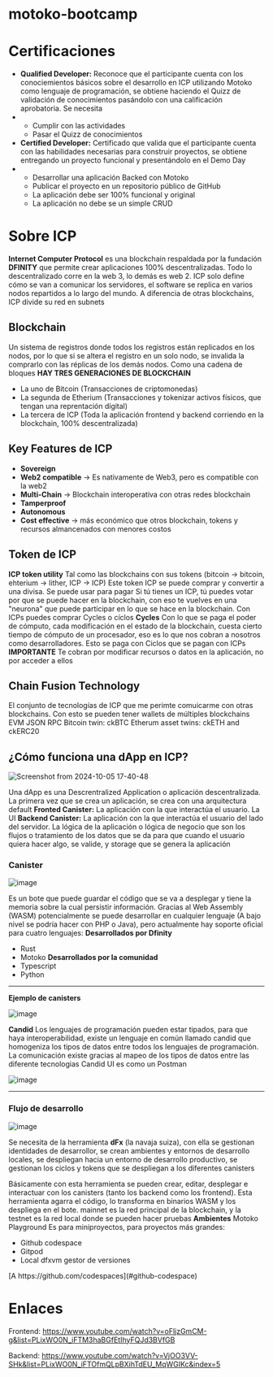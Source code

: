 # motoko-bootcamp # 

# Certificaciones #
* **Qualified Developer:** Reconoce que el participante cuenta con los conociemientos básicos sobre el desarrollo en ICP utilizando Motoko como lenguaje de programación, se obtiene haciendo el Quizz de validación de conocimientos pasándolo con una calificación aprobatoria. Se necesita
* * Cumplir con las actividades
  * Pasar el Quizz de conocimientos
* **Certified Developer:** Certificado que valida que el participante cuenta con las habilidades necesarias para construir proyectos, se obtiene entregando un proyecto funcional y presentándolo en el Demo Day
* * Desarrollar una aplicación Backed con Motoko
  * Publicar el proyecto en un repositorio público de GitHub
  * La aplicación debe ser 100% funcional y original
  * La aplicación no debe se un simple CRUD
# Sobre ICP #
**Internet Computer Protocol** es una blockchain respaldada por la fundación **DFINITY** que permite crear aplicaciones 100% descentralizadas. Todo lo descentralizado corre en la web 3, lo demás es web 2.
ICP solo define cómo se van a comunicar los servidores, el software se replica en varios nodos repartidos a lo largo del mundo.
A diferencia de otras blockchains, ICP divide su red en subnets
## Blockchain ##
Un sistema de registros donde todos los registros están replicados en los nodos, por lo que si se altera el registro en un solo nodo, se invalida la comprarlo con las réplicas de los demás nodos. Como una cadena de bloques
**HAY TRES GENERACIONES DE BLOCKCHAIN**
* La uno de Bitcoin (Transacciones de criptomonedas)
* La segunda de Etherium (Transacciones y tokenizar activos físicos, que tengan una reprentación dígital)
* La tercera de ICP (Toda la aplicación frontend y backend corriendo en la blockchain, 100% descentralizada)
## Key Features de ICP ##
* **Sovereign**
* **Web2 compatible** -> Es nativamente de Web3, pero es compatible con la web2
* **Multi-Chain** -> Blockchain interoperativa con otras redes blockchain
* **Tamperproof**
* **Autonomous**
* **Cost effective** -> más económico que otros blockchain, tokens y recursos almancenados con menores costos

## Token de ICP ##
**ICP token utility**
Tal como las blockchains con sus tokens (bitcoin -> bitcoin, ehterium -> lither, ICP -> ICP)
Este token ICP se puede comprar y convertir a una divisa. Se puede usar para pagar
Si tú tienes un ICP, tú puedes votar por que se puede hacer en la blockchain, con eso te vuelves en una "neurona" que puede participar en lo que se hace en la blockchain.
Con ICPs puedes comprar Cycles o cíclos
**Cycles**
Con lo que se paga el poder de cómputo, cada modificación en el estado de la blockchain, cuesta cierto tiempo de cómputo de un procesador, eso es lo que nos cobran a nosotros como desarrolladores. Esto se paga con Ciclos que se pagan con ICPs
**IMPORTANTE**
Te cobran por modificar recursos o datos en la aplicación, no por acceder a ellos

## Chain Fusion Technology ##
El conjunto de tecnologías de ICP que me perimte comuicarme con otras blockchains. Con esto se pueden tener wallets de múltiples blockchains EVM JSON RPC
Bitcoin twin: ckBTC
Etherum asset twins: ckETH and ckERC20

## ¿Cómo funciona una dApp en ICP? ##

![Screenshot from 2024-10-05 17-40-48](https://github.com/user-attachments/assets/591d8370-2850-464e-bf72-92c9eb5c22b5)

Una dApp es una Descrentralized Application o aplicación descentralizada. La primera vez que se crea un aplicación, se crea con una arquitectura default
**Fronted Canister:** La aplicación con la que interactúa el usuario. La UI
**Backend Canister:** La aplicación con la que interactúa el usuario del lado del servidor. La lógica de la aplicación o lógica de negocio que son los flujos o tratamiento de los datos que se da para que cuando el usuario quiera hacer algo, se valide, y storage que se genera la aplicación

### Canister ###

![image](https://github.com/user-attachments/assets/d40c7840-3cc6-4ad3-bfbf-760a822e1cba)

Es un bote que puede guardar el código que se va a desplegar y tiene la memoria sobre la cual persistir información. Gracias al Web Assembly (WASM) potencialmente se puede desarrollar en cualquier lenguaje (A bajo nivel se podría hacer con PHP o Java), pero actualmente hay soporte oficial para cuatro lenguajes:
**Desarrollados por Dfinity**
* Rust
* Motoko
**Desarrollados por la comunidad**
* Typescript
* Python
<hr>

**Ejemplo de canisters**

![image](https://github.com/user-attachments/assets/1d5d5b9c-bd30-495f-9309-7ba94d74570c)

**Candid**
Los lenguajes de programación pueden estar tipados, para que haya interoperabilidad, existe un lenguaje en común llamado candid que homogeniza los tipos de datos entre todos los lenguajes de programación.
La comunicación existe gracias al mapeo de los tipos de datos entre las diferente tecnologias
Candid UI es como un Postman

![image](https://github.com/user-attachments/assets/e7b0526b-b1e2-4129-a228-2ccccca8e62b)

<hr>

### Flujo de desarrollo ###

![image](https://github.com/user-attachments/assets/b516cb1b-3d6c-4b25-9538-b61dd1720ff1)

Se necesita de la herramienta **dFx** (la navaja suiza), con ella se gestionan identidades de desarrollor, se crean ambientes y entornos de desarrollo locales, se despliegan hacia un entorno de desarrollo productivo, se gestionan los ciclos y tokens que se despliegan a los diferentes canisters

Básicamente con esta herramienta se pueden crear, editar, desplegar e interactuar con los canisters (tanto los backend como los frontend). Esta herramienta agarra el código, lo transforma en binarios WASM y los despliega en el bote.
mainnet es la red principal de la blockchain, y la testnet es la red local donde se pueden hacer pruebas
**Ambientes**
<a src="https://m7sm4-2iaaa-aaaab-qabra-cai.raw.ic0.app/
">Motoko Playground</a>
Es para miniproyectos, para proyectos más grandes:
<ul>
<li><a src="https://github.com/codespaces" name="github-codespace">Github codespace</a></li>
<li><a src="https://www.gitpod.io/">Gitpod</a></li>
<li><a src="https://internetcomputer.org/docs/current/developer-docs/getting-started/install/">Local dfxvm gestor de versiones</a></li>
 </ul>
[A https://github.com/codespaces](#github-codespace)

# Enlaces #
Frontend:
https://www.youtube.com/watch?v=oFljzGmCM-g&list=PLixWO0N_iFTM3haBGfEtIhyFQJd3BVfGB

Backend:
https://www.youtube.com/watch?v=VjOO3VV-SHk&list=PLixWO0N_iFTOfmQLpBXihTdEU_MqWGIKc&index=5
